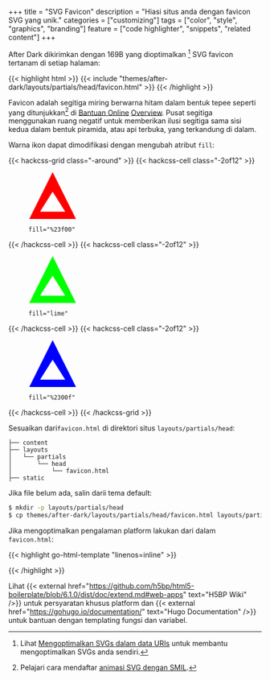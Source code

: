+++
title = "SVG Favicon"
description = "Hiasi situs anda dengan favicon SVG yang unik."
categories = ["customizing"]
tags = ["color", "style", "graphics", "branding"]
feature = ["code highlighter", "snippets", "related content"]
+++

After Dark dikirimkan dengan 169B yang dioptimalkan [^1] SVG favicon tertanam di setiap halaman:

{{< highlight html >}}
{{< include "themes/after-dark/layouts/partials/head/favicon.html" >}}
{{< /highlight >}}

Favicon adalah segitiga miring berwarna hitam dalam bentuk tepee seperti yang ditunjukkan[^2] di [Bantuan Online](../online-help) [Overview](/). Pusat segitiga menggunakan ruang negatif untuk memberikan ilusi segitiga sama sisi kedua dalam bentuk piramida, atau api terbuka, yang terkandung di dalam.

Warna ikon dapat dimodifikasi dengan mengubah atribut `fill`:

<style>
.hack figure {
  text-align: center;
  margin-top: 2rem;
}
</style>
{{< hackcss-grid class="-around" >}}
  {{< hackcss-cell class="-2of12" >}}
    <figure>
      <img src="data:image/svg+xml,%3Csvg%20viewBox='0%200%2046%2045'%20xmlns='http://www.w3.org/2000/svg'%3E%3Ctitle%3EAfter%20Dark%3C/title%3E%3Cpath%20d='M.708%2045L23%20.416%2045.292%2045H.708zM35%2038L23%2019%2011%2038h24z'%20fill='%23f00'/%3E%3C/svg%3E" width="96">
      <figcaption class="highlight">
        <pre class="chroma"><code class="language-toml" data-lang="toml"><span class="nx">fill</span><span class="p">=</span><span class="s1">&quot;%23f00&quot;</span></code></pre>
      </figcaption>
    </figure>
  {{< /hackcss-cell >}}
  {{< hackcss-cell class="-2of12" >}}
    <figure>
      <img src="data:image/svg+xml,%3Csvg%20viewBox='0%200%2046%2045'%20xmlns='http://www.w3.org/2000/svg'%3E%3Ctitle%3EAfter%20Dark%3C/title%3E%3Cpath%20d='M.708%2045L23%20.416%2045.292%2045H.708zM35%2038L23%2019%2011%2038h24z'%20fill='lime'/%3E%3C/svg%3E" width="96">
      <figcaption class="highlight">
        <pre class="chroma"><code class="language-toml" data-lang="toml"><span class="nx">fill</span><span class="p">=</span><span class="s1">&quot;lime&quot;</span></code></pre>
      </figcaption>
    </figure>
  {{< /hackcss-cell >}}
  {{< hackcss-cell class="-2of12" >}}
    <figure>
      <img src="data:image/svg+xml,%3Csvg%20viewBox='0%200%2046%2045'%20xmlns='http://www.w3.org/2000/svg'%3E%3Ctitle%3EAfter%20Dark%3C/title%3E%3Cpath%20d='M.708%2045L23%20.416%2045.292%2045H.708zM35%2038L23%2019%2011%2038h24z'%20fill='%2300f'/%3E%3C/svg%3E" width="96">
      <figcaption class="highlight">
        <pre class="chroma"><code class="language-toml" data-lang="toml"><span class="nx">fill</span><span class="p">=</span><span class="s1">&quot;%2300f&quot;</span></code></pre>
      </figcaption>
    </figure>
  {{< /hackcss-cell >}}
{{< /hackcss-grid >}}

Sesuaikan dari`favicon.html` di direktori situs `layouts/partials/head`:

```
├── content
├── layouts
│   └── partials
│       └── head
│           └── favicon.html
├── static
```

Jika file belum ada, salin darii tema default:

```sh
$ mkdir -p layouts/partials/head
$ cp themes/after-dark/layouts/partials/head/favicon.html layouts/partials/head
```

Jika mengoptimalkan pengalaman platform lakukan dari dalam `favicon.html`:

{{< highlight go-html-template "linenos=inline" >}}
<meta name="apple-mobile-web-app-capable" content="yes">
<meta name="apple-mobile-web-app-status-bar-style" content="black">
<meta name="apple-mobile-web-app-title" content="{{ .Site.Title }}">
<link rel="apple-touch-icon" href="data:image/png;base64,{{ readFile "static/icon.png" | base64Encode }}">
{{< /highlight >}}

Lihat {{< external href="https://github.com/h5bp/html5-boilerplate/blob/6.1.0/dist/doc/extend.md#web-apps" text="H5BP Wiki" />}} untuk persyaratan khusus platform dan {{< external href="https://gohugo.io/documentation/" text="Hugo Documentation" />}} untuk bantuan dengan templating fungsi dan variabel.

[^1]: Lihat [Mengoptimalkan SVGs dalam data URIs](https://codepen.io/tigt/post/optimizing-svgs-in-data-uris) untuk membantu mengoptimalkan SVGs anda sendiri.
[^2]: Pelajari cara mendaftar [animasi SVG dengan SMIL](https://devdocs.io/svg/svg_animation_with_smil).
